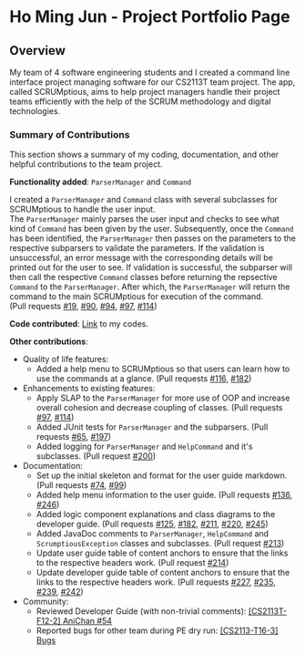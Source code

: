 # Ho Ming Jun - Project Portfolio Page

## Overview
My team of 4 software engineering students and I created a command line interface project managing 
software for our CS2113T team project. The app, called SCRUMptious, aims to help project managers handle 
their project teams efficiently with the help of the SCRUM methodology and digital technologies.

### Summary of Contributions
This section shows a summary of my coding, documentation, and other helpful contributions to the team project.

**Functionality added**: `ParserManager` and `Command` 

I created a `ParserManager` and `Command` class with several subclasses for SCRUMptious to handle the user input.  
The `ParserManager` mainly parses the user input and checks to see what kind of `Command` has been 
given by the user. Subsequently, once the `Command` has been identified, the `ParserManager` then passes on the parameters to
the respective subparsers to validate the parameters. If the validation is unsuccessful, an error message with the corresponding details 
will be printed out for the user to see. If validation is successful, the subparser will then call the respective `Command` classes 
before returning the repsective `Command` to the `ParserManager`. After which, the `ParserManager` will return the command to the 
main SCRUMptious for execution of the command.  
(Pull requests [#19](https://github.com/AY2021S1-CS2113T-F11-4/tp/pull/19), [#90](https://github.com/AY2021S1-CS2113T-F11-4/tp/pull/90), [#94](https://github.com/AY2021S1-CS2113T-F11-4/tp/pull/94), [#97](https://github.com/AY2021S1-CS2113T-F11-4/tp/pull/97), [#114](https://github.com/AY2021S1-CS2113T-F11-4/tp/pull/114))

**Code contributed**: [Link](https://nus-cs2113-ay2021s1.github.io/tp-dashboard/#breakdown=true&search=mingjun&sort=groupTitle&sortWithin=title&since=2020-09-27&timeframe=commit&mergegroup=&groupSelect=groupByRepos&checkedFileTypes=docs~functional-code~test-code~other&tabOpen=true&tabType=authorship&tabAuthor=homingjun&tabRepo=AY2021S1-CS2113T-F11-4%2Ftp%5Bmaster%5D&authorshipIsMergeGroup=false&authorshipFileTypes=docs~functional-code~test-code~other) to my codes.

**Other contributions**:
* Quality of life features:
    * Added a help menu to SCRUMptious so that users can learn how to use the commands at a glance. (Pull requests [#116](https://github.com/AY2021S1-CS2113T-F11-4/tp/pull/116), [#182](https://github.com/AY2021S1-CS2113T-F11-4/tp/pull/182))
* Enhancements to existing features:
    * Apply SLAP to the `ParserManager` for more use of OOP and increase overall cohesion and decrease coupling of classes. (Pull requests [#97](https://github.com/AY2021S1-CS2113T-F11-4/tp/pull/97), [#114](https://github.com/AY2021S1-CS2113T-F11-4/tp/pull/114))
    * Added JUnit tests for `ParserManager` and the subparsers. (Pull requests [#65](https://github.com/AY2021S1-CS2113T-F11-4/tp/pull/65), [#197](https://github.com/AY2021S1-CS2113T-F11-4/tp/pull/197))
    * Added logging for `ParserManager` and `HelpCommand` and it's subclasses. (Pull request [#200](https://github.com/AY2021S1-CS2113T-F11-4/tp/pull/200))
* Documentation: 
    * Set up the initial skeleton and format for the user guide markdown. (Pull requests [#74](https://github.com/AY2021S1-CS2113T-F11-4/tp/pull/74), [#99](https://github.com/AY2021S1-CS2113T-F11-4/tp/pull/99))
    * Added help menu information to the user guide. (Pull requests [#136](https://github.com/AY2021S1-CS2113T-F11-4/tp/pull/136), [#246](https://github.com/AY2021S1-CS2113T-F11-4/tp/pull/246))
    * Added logic component explanations and class diagrams to the developer guide. (Pull requests [#125](https://github.com/AY2021S1-CS2113T-F11-4/tp/pull/125), [#182](https://github.com/AY2021S1-CS2113T-F11-4/tp/pull/182), [#211](https://github.com/AY2021S1-CS2113T-F11-4/tp/pull/211), [#220](https://github.com/AY2021S1-CS2113T-F11-4/tp/pull/220), [#245](https://github.com/AY2021S1-CS2113T-F11-4/tp/pull/245))
    * Added JavaDoc comments to `ParserManager`, `HelpCommand` and `ScrumptiousException` classes and subclasses. (Pull request [#213](https://github.com/AY2021S1-CS2113T-F11-4/tp/pull/213))
    * Update user guide table of content anchors to ensure that the links to the respective headers work. (Pull request [#214](https://github.com/AY2021S1-CS2113T-F11-4/tp/pull/214))
    * Update developer guide table of content anchors to ensure that the links to the respective headers work. (Pull requests [#227](https://github.com/AY2021S1-CS2113T-F11-4/tp/pull/227), [#235](https://github.com/AY2021S1-CS2113T-F11-4/tp/pull/235), [#239](https://github.com/AY2021S1-CS2113T-F11-4/tp/pull/239), [#242](https://github.com/AY2021S1-CS2113T-F11-4/tp/pull/242))
* Community:
    * Reviewed Developer Guide (with non-trivial comments): [[CS2113T-F12-2] AniChan #54](https://github.com/nus-cs2113-AY2021S1/tp/pull/54)
    * Reported bugs for other team during PE dry run: [[CS2113-T16-3] Bugs](https://github.com/homingjun/ped/issues)